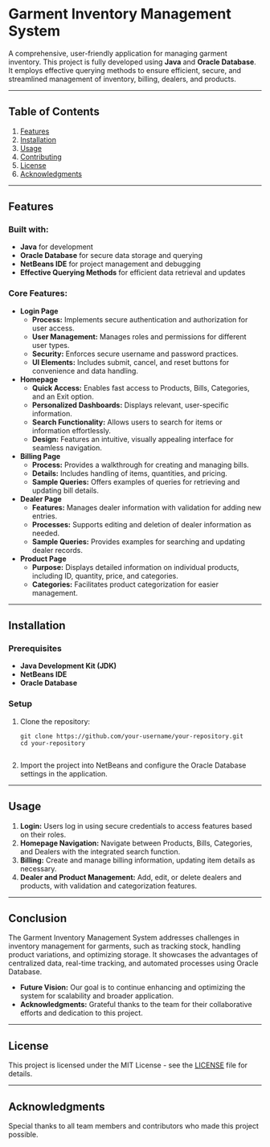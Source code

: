 <h1>Garment Inventory Management System</h1>

<p>A comprehensive, user-friendly application for managing garment inventory. This project is fully developed using <strong>Java</strong> and <strong>Oracle Database</strong>. It employs effective querying methods to ensure efficient, secure, and streamlined management of inventory, billing, dealers, and products.</p>

<hr>

<h2>Table of Contents</h2>
<ol>
  <li><a href="#features">Features</a></li>
  <li><a href="#installation">Installation</a></li>
  <li><a href="#usage">Usage</a></li>
  <li><a href="#contributing">Contributing</a></li>
  <li><a href="#license">License</a></li>
  <li><a href="#acknowledgments">Acknowledgments</a></li>
</ol>

<hr>

<h2 id="features">Features</h2>

<h3>Built with:</h3>
<ul>
  <li><strong>Java</strong> for development</li>
  <li><strong>Oracle Database</strong> for secure data storage and querying</li>
  <li><strong>NetBeans IDE</strong> for project management and debugging</li>
  <li><strong>Effective Querying Methods</strong> for efficient data retrieval and updates</li>
</ul>

<h3>Core Features:</h3>
<ul>
  <li><strong>Login Page</strong>
    <ul>
      <li><strong>Process:</strong> Implements secure authentication and authorization for user access.</li>
      <li><strong>User Management:</strong> Manages roles and permissions for different user types.</li>
      <li><strong>Security:</strong> Enforces secure username and password practices.</li>
      <li><strong>UI Elements:</strong> Includes submit, cancel, and reset buttons for convenience and data handling.</li>
    </ul>
  </li>
  <li><strong>Homepage</strong>
    <ul>
      <li><strong>Quick Access:</strong> Enables fast access to Products, Bills, Categories, and an Exit option.</li>
      <li><strong>Personalized Dashboards:</strong> Displays relevant, user-specific information.</li>
      <li><strong>Search Functionality:</strong> Allows users to search for items or information effortlessly.</li>
      <li><strong>Design:</strong> Features an intuitive, visually appealing interface for seamless navigation.</li>
    </ul>
  </li>
  <li><strong>Billing Page</strong>
    <ul>
      <li><strong>Process:</strong> Provides a walkthrough for creating and managing bills.</li>
      <li><strong>Details:</strong> Includes handling of items, quantities, and pricing.</li>
      <li><strong>Sample Queries:</strong> Offers examples of queries for retrieving and updating bill details.</li>
    </ul>
  </li>
  <li><strong>Dealer Page</strong>
    <ul>
      <li><strong>Features:</strong> Manages dealer information with validation for adding new entries.</li>
      <li><strong>Processes:</strong> Supports editing and deletion of dealer information as needed.</li>
      <li><strong>Sample Queries:</strong> Provides examples for searching and updating dealer records.</li>
    </ul>
  </li>
  <li><strong>Product Page</strong>
    <ul>
      <li><strong>Purpose:</strong> Displays detailed information on individual products, including ID, quantity, price, and categories.</li>
      <li><strong>Categories:</strong> Facilitates product categorization for easier management.</li>
    </ul>
  </li>
</ul>

<hr>

<h2 id="installation">Installation</h2>

<h3>Prerequisites</h3>
<ul>
  <li><strong>Java Development Kit (JDK)</strong></li>
  <li><strong>NetBeans IDE</strong></li>
  <li><strong>Oracle Database</strong></li>
</ul>

<h3>Setup</h3>
<ol>
  <li>Clone the repository:
    <pre><code>git clone https://github.com/your-username/your-repository.git
cd your-repository
    </code></pre>
  </li>
  <li>Import the project into NetBeans and configure the Oracle Database settings in the application.</li>
</ol>

<hr>

<h2 id="usage">Usage</h2>
<ol>
  <li><strong>Login:</strong> Users log in using secure credentials to access features based on their roles.</li>
  <li><strong>Homepage Navigation:</strong> Navigate between Products, Bills, Categories, and Dealers with the integrated search function.</li>
  <li><strong>Billing:</strong> Create and manage billing information, updating item details as necessary.</li>
  <li><strong>Dealer and Product Management:</strong> Add, edit, or delete dealers and products, with validation and categorization features.</li>
</ol>

<hr>

<h2 id="conclusion">Conclusion</h2>

<p>The Garment Inventory Management System addresses challenges in inventory management for garments, such as tracking stock, handling product variations, and optimizing storage. It showcases the advantages of centralized data, real-time tracking, and automated processes using Oracle Database.</p>

<ul>
  <li><strong>Future Vision:</strong> Our goal is to continue enhancing and optimizing the system for scalability and broader application.</li>
  <li><strong>Acknowledgments:</strong> Grateful thanks to the team for their collaborative efforts and dedication to this project.</li>
</ul>

<hr>

<h2 id="license">License</h2>

<p>This project is licensed under the MIT License - see the <a href="LICENSE">LICENSE</a> file for details.</p>

<hr>

<h2 id="acknowledgments">Acknowledgments</h2>

<p>Special thanks to all team members and contributors who made this project possible.</p>

